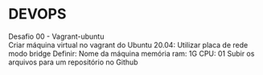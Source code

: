 # DEVOPS
Desafio 00 - Vagrant-ubuntu  
Criar máquina virtual no vagrant do Ubuntu 20.04: 
Utilizar placa de rede modo bridge 
Definir:
Nome da máquina 
memória ram: 1G 
CPU: 01 
Subir os arquivos para um repositório no Github  
